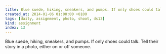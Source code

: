 ```yaml
---
title: Blue suede, hiking, sneakers, and pumps. If only shoes could talk. Tell their story in a photo, either on or off someone.
created_at: 2014-01-06 01:00:00 +0100
tags: [daily, assignment, photo, shoot, ds13]
kind: assignment
index: 13
---
```


Blue suede, hiking, sneakers, and pumps. If only shoes could talk. Tell their story in a photo, either on or off someone.
